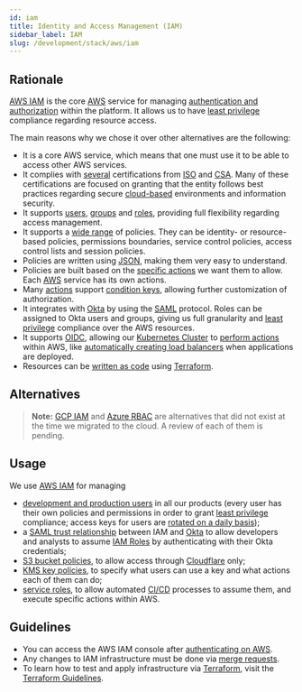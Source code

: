 ```yaml
---
id: iam
title: Identity and Access Management (IAM)
sidebar_label: IAM
slug: /development/stack/aws/iam
---
```


## Rationale

[AWS IAM][IAM] is the core [AWS][AWS] service
for managing [authentication and authorization](https://securityboulevard.com/2020/06/authentication-vs-authorization-defined-whats-the-difference-infographic/)
within the platform.
It allows us to have [least privilege][LEAST-PRIVILEGE]
compliance regarding
resource access.

The main reasons why we chose it over other alternatives are the following:

- It is a core AWS service,
  which means
  that one must use it
  to be able to access other AWS services.
- It complies with [several](https://aws.amazon.com/compliance/iso-certified/)
  certifications from [ISO](https://en.wikipedia.org/wiki/International_Organization_for_Standardization)
  and [CSA](https://en.wikipedia.org/wiki/Cloud_Security_Alliance).
  Many of these certifications are focused on granting
  that the entity follows best practices
  regarding secure [cloud-based](https://en.wikipedia.org/wiki/Cloud_computing)
  environments
  and information security.
- It supports [users](https://docs.aws.amazon.com/IAM/latest/UserGuide/id_users.html),
  [groups](https://docs.aws.amazon.com/IAM/latest/UserGuide/id_groups.html)
  and [roles](https://docs.aws.amazon.com/IAM/latest/UserGuide/id_roles.html),
  providing full flexibility regarding access management.
- It supports a [wide range](https://docs.aws.amazon.com/IAM/latest/UserGuide/access_policies.html)
  of policies.
  They can be identity-
  or resource-based policies,
  permissions boundaries,
  service control policies,
  access control lists
  and session policies.
- Policies are written using [JSON](https://www.json.org/json-en.html),
  making them very easy to understand.
- Policies are built based on the [specific actions](https://docs.aws.amazon.com/service-authorization/latest/reference/reference_policies_actions-resources-contextkeys.html)
  we want them to allow.
  Each [AWS][AWS] service has its own actions.
- Many [actions](https://docs.aws.amazon.com/service-authorization/latest/reference/reference_policies_actions-resources-contextkeys.html)
  support [condition keys](https://docs.aws.amazon.com/en_cn/IAM/latest/UserGuide/reference_policies_iam-condition-keys.html),
  allowing further customization of authorization.
- It integrates with [Okta][OKTA]
  by using the [SAML](https://en.wikipedia.org/wiki/Security_Assertion_Markup_Language)
  protocol.
  Roles can be assigned to Okta users and groups,
  giving us full granularity
  and [least privilege][LEAST-PRIVILEGE] compliance
  over the AWS resources.
- It supports [OIDC](https://docs.aws.amazon.com/IAM/latest/UserGuide/id_roles_providers_create_oidc.html),
  allowing our [Kubernetes Cluster](/development/stack/kubernetes/)
  to [perform actions](https://gitlab.com/fluidattacks/product/-/blob/086a0ace31819d4db76113a20f029c991d8375ce/makes/applications/makes/k8s/src/terraform/autoscaler.tf#L52)
  within AWS,
  like [automatically creating load balancers](https://github.com/kubernetes-sigs/aws-load-balancer-controller)
  when applications are deployed.
- Resources can be [written as code](https://registry.terraform.io/providers/hashicorp/aws/latest/docs)
  using [Terraform](/development/stack/terraform/).

## Alternatives

> **Note:**
> [GCP IAM](https://cloud.google.com/iam)
> and [Azure RBAC](https://docs.microsoft.com/en-us/azure/role-based-access-control/)
> are alternatives
> that did not exist at the time we migrated to the cloud.
> A review of each of them is pending.

## Usage

We use [AWS IAM][IAM] for managing

- [development and production users](https://gitlab.com/fluidattacks/product/-/tree/9ef43c3585a0871299117178d7fb4dceb129854b/makes/applications/makes/users)
  in all our products
  (every user has their own policies and permissions
  in order to grant [least privilege][LEAST-PRIVILEGE] compliance;
  access keys for users are [rotated on a daily basis](https://gitlab.com/fluidattacks/product/-/blob/017612ea61db1e2be1229a20e97d701be9b3894c/makes/applications/makes/users/integrates/rotate/even/default.nix));
- a [SAML trust relationship](https://gitlab.com/fluidattacks/product/-/blob/9ef43c3585a0871299117178d7fb4dceb129854b/makes/applications/makes/okta/src/terraform/aws-saml.tf)
  between IAM and [Okta][OKTA]
  to allow developers and analysts to assume
  [IAM Roles](https://gitlab.com/fluidattacks/product/-/blob/9ef43c3585a0871299117178d7fb4dceb129854b/makes/applications/makes/okta/src/terraform/aws-roles.tf)
  by authenticating with their Okta credentials;
- [S3 bucket policies](https://gitlab.com/fluidattacks/product/-/blob/9ef43c3585a0871299117178d7fb4dceb129854b/airs/deploy/production/terraform/bucket.tf#L25),
  to allow access through
  [Cloudflare](/development/stack/cloudflare) only;
- [KMS key policies](https://gitlab.com/fluidattacks/product/-/blob/9ef43c3585a0871299117178d7fb4dceb129854b/airs/deploy/secret-management/terraform/key-prod.tf#L1),
  to specify what users can use a key
  and what actions each of them can do;
- [service roles](https://gitlab.com/fluidattacks/product/-/blob/9ef43c3585a0871299117178d7fb4dceb129854b/makes/applications/makes/compute/src/terraform/aws_batch.tf#L59),
  to allow automated [CI/CD](/development/stack/gitlab-ci) processes
  to assume them,
  and execute specific actions within AWS.

## Guidelines

- You can access the AWS IAM console
  after [authenticating on AWS](/development/stack/aws#guidelines).
- Any changes to IAM infrastructure must be done via [merge requests](https://docs.gitlab.com/ee/user/project/merge_requests/).
- To learn how to test and apply infrastructure via [Terraform](/development/stack/terraform),
  visit the [Terraform Guidelines](/development/stack/terraform#guidelines).

[AWS]: /development/stack/aws/
[IAM]: https://aws.amazon.com/iam/
[LEAST-PRIVILEGE]: /criteria/requirements/186
[OKTA]: /development/stack/okta
